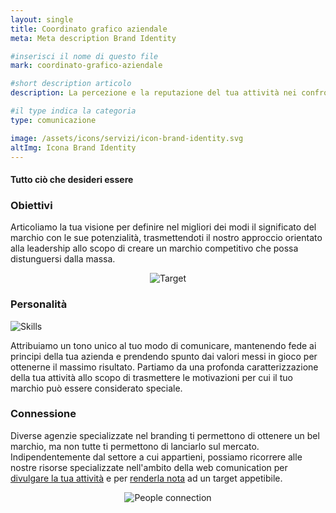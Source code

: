 ```yaml
---
layout: single
title: Coordinato grafico aziendale
meta: Meta description Brand Identity

#inserisci il nome di questo file
mark: coordinato-grafico-aziendale

#short description articolo
description: La percezione e la reputazione del tua attività nei confronti del pubblico dipende da una buon lavoro nell'ideazione del brand identity. Puntiamo a scuotere quella percezione profondamente emotiva ed istintiva, da cui dipenderà il gradimento e di conseguenza il successo del tuo brand.

#il type indica la categoria
type: comunicazione

image: /assets/icons/servizi/icon-brand-identity.svg
altImg: Icona Brand Identity
---
```

<div class="slogan">
    <h4>Tutto ciò che desideri essere</h4>
</div>

<div class="field">
    <h3>Obiettivi</h3>
    <div class="row">
        <div class="col-md-6">
            <p>
                Articoliamo la tua visione per definire nel migliori dei modi il significato del marchio con le sue potenzialità, trasmettendoti il nostro approccio orientato alla leadership allo scopo di creare un marchio competitivo che possa distunguersi dalla massa. 
            </p>
        </div>
        <div class="col-md-6" style="text-align: center;">
            <img style="text-align: center; margin-top:0; max-width: 200px;" src="{{site.baseurl}}/assets/icons/servizi/icon-brand-identity-target.svg" alt="Target" />
        </div>
    </div> <!-- chiusura row -->
</div><!-- chiusura field -->

<div class="field">
    <h3>Personalità</h3>
    <div class="row">
        <div class="col-md-6">
            <img style="max-height: 150px; margin-top: 0;" src="{{site.baseurl}}/assets/icons/servizi/icon-brand-identity-personality.svg" alt="Skills" />
        </div>
        <div class="col-md-6">
            <p>
                Attribuiamo un tono unico al tuo modo di comunicare, mantenendo fede ai principi della tua azienda e prendendo spunto dai valori messi in gioco per ottenerne il massimo risultato. Partiamo da una profonda caratterizzazione della tua attività allo scopo di trasmettere le motivazioni per cui il tuo marchio può essere considerato speciale.  
            </p>
        </div>
    </div> <!-- chiusura row -->
</div><!-- chiusura field -->

<div class="field">
    <h3>Connessione</h3>
    <div class="row">
        <div class="col-md-6">
            <p>
                Diverse agenzie specializzate nel branding ti permettono di ottenere un bel marchio, ma non tutte ti permettono di lanciarlo sul mercato. Indipendentemente dal settore a cui appartieni, possiamo ricorrere alle nostre risorse specializzate nell'ambito della web comunication per <a href="{{site.baseurl}}/servizi/comunicazione-design/sviluppo/web-design.html">divulgare la tua attività</a> e per <a href="{{site.baseurl}}/servizi/comunicazione-design/sviluppo/social-media-management.html">renderla nota</a> ad un target appetibile. 
            </p>
        </div>
        <div class="col-md-6" style="text-align: center;">
            <img style="margin-top: 0; max-height: 200px;" src="{{site.baseurl}}/assets/icons/servizi/icon-brand-identity-connectivity.svg" alt="People connection" />
        </div>
    </div> <!-- chiusura row -->
</div><!-- chiusura field -->
